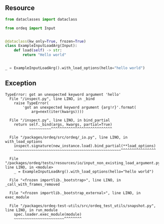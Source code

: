 ## Resource

```python
from dataclasses import dataclass

from ordeq import Input


@dataclass(kw_only=True, frozen=True)
class ExampleInputLoadArg(Input):
    def load(self) -> str:
        return "Hello world"


_ = ExampleInputLoadArg().with_load_options(hello="hello world")

```

## Exception

```text
TypeError: got an unexpected keyword argument 'hello'
  File "/inspect.py", line LINO, in _bind
    raise TypeError(
        'got an unexpected keyword argument {arg!r}'.format(
            arg=next(iter(kwargs))))

  File "/inspect.py", line LINO, in bind_partial
    return self._bind(args, kwargs, partial=True)
           ~~~~~~~~~~^^^^^^^^^^^^^^^^^^^^^^^^^^^^

  File "/packages/ordeq/src/ordeq/_io.py", line LINO, in with_load_options
    inspect.signature(new_instance.load).bind_partial(**load_options)
    ~~~~~~~~~~~~~~~~~~~~~~~~~~~~~~~~~~~~~~~~~~~~~~~~~^^^^^^^^^^^^^^^^

  File "/packages/ordeq/tests/resources/io/input_non_existing_load_argument.py", line LINO, in <module>
    _ = ExampleInputLoadArg().with_load_options(hello="hello world")

  File "<frozen importlib._bootstrap>", line LINO, in _call_with_frames_removed

  File "<frozen importlib._bootstrap_external>", line LINO, in exec_module

  File "/packages/ordeq-test-utils/src/ordeq_test_utils/snapshot.py", line LINO, in run_module
    spec.loader.exec_module(module)
    ~~~~~~~~~~~~~~~~~~~~~~~^^^^^^^^

```